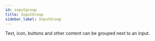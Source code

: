 ```yaml
---
id: inputgroup
title: InputGroup
sidebar_label: InputGroup
---
```


Text, icon, buttons and other content can be grouped next to an input.